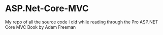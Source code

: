 # ASP.Net-Core-MVC
My repo of all the source code I did while reading through the Pro ASP.NET Core MVC Book by Adam Freeman

